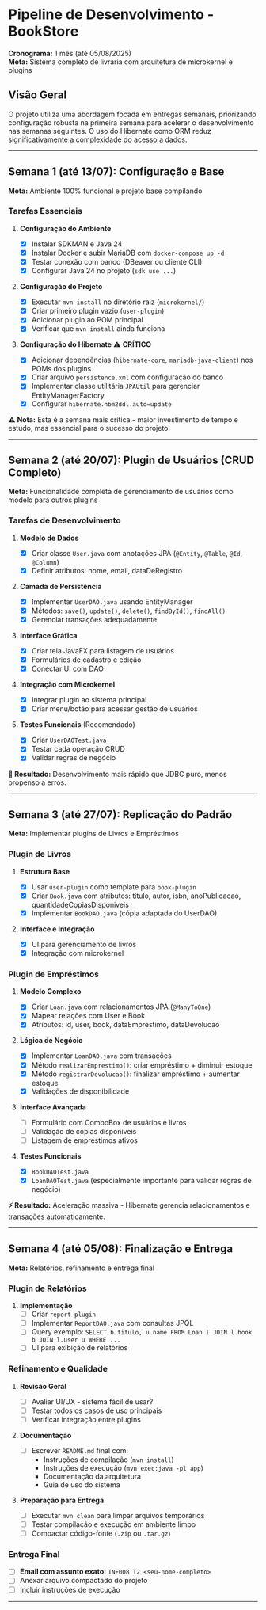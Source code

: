 # Pipeline de Desenvolvimento - BookStore

**Cronograma:** 1 mês (até 05/08/2025)  
**Meta:** Sistema completo de livraria com arquitetura de microkernel e plugins

## Visão Geral

O projeto utiliza uma abordagem focada em entregas semanais, priorizando configuração robusta na primeira semana para acelerar o desenvolvimento nas semanas seguintes. O uso do Hibernate como ORM reduz significativamente a complexidade do acesso a dados.

---

## Semana 1 (até 13/07): Configuração e Base

**Meta:** Ambiente 100% funcional e projeto base compilando

### Tarefas Essenciais

1. **Configuração do Ambiente**

   - [x] Instalar SDKMAN e Java 24
   - [x] Instalar Docker e subir MariaDB com `docker-compose up -d`
   - [x] Testar conexão com banco (DBeaver ou cliente CLI)
   - [x] Configurar Java 24 no projeto (`sdk use ...`)

2. **Configuração do Projeto**

   - [x] Executar `mvn install` no diretório raiz (`microkernel/`)
   - [x] Criar primeiro plugin vazio (`user-plugin`)
   - [x] Adicionar plugin ao POM principal
   - [x] Verificar que `mvn install` ainda funciona

3. **Configuração do Hibernate** ⚠️ **CRÍTICO**
   - [x] Adicionar dependências (`hibernate-core`, `mariadb-java-client`) nos POMs dos plugins
   - [x] Criar arquivo `persistence.xml` com configuração do banco
   - [x] Implementar classe utilitária `JPAUtil` para gerenciar EntityManagerFactory
   - [x] Configurar `hibernate.hbm2ddl.auto=update`

**⚠️ Nota:** Esta é a semana mais crítica - maior investimento de tempo e estudo, mas essencial para o sucesso do projeto.

---

## Semana 2 (até 20/07): Plugin de Usuários (CRUD Completo)

**Meta:** Funcionalidade completa de gerenciamento de usuários como modelo para outros plugins

### Tarefas de Desenvolvimento

1. **Modelo de Dados**

   - [x] Criar classe `User.java` com anotações JPA (`@Entity`, `@Table`, `@Id`, `@Column`)
   - [x] Definir atributos: nome, email, dataDeRegistro

2. **Camada de Persistência**

   - [x] Implementar `UserDAO.java` usando EntityManager
   - [x] Métodos: `save()`, `update()`, `delete()`, `findById()`, `findAll()`
   - [x] Gerenciar transações adequadamente

3. **Interface Gráfica**

   - [x] Criar tela JavaFX para listagem de usuários
   - [x] Formulários de cadastro e edição
   - [x] Conectar UI com DAO

4. **Integração com Microkernel**

   - [x] Integrar plugin ao sistema principal
   - [x] Criar menu/botão para acessar gestão de usuários

5. **Testes Funcionais** (Recomendado)
   - [x] Criar `UserDAOTest.java`
   - [x] Testar cada operação CRUD
   - [x] Validar regras de negócio

**🚀 Resultado:** Desenvolvimento mais rápido que JDBC puro, menos propenso a erros.

---

## Semana 3 (até 27/07): Replicação do Padrão

**Meta:** Implementar plugins de Livros e Empréstimos

### Plugin de Livros

1. **Estrutura Base**

   - [x] Usar `user-plugin` como template para `book-plugin`
   - [x] Criar `Book.java` com atributos: titulo, autor, isbn, anoPublicacao, quantidadeCopiasDisponiveis
   - [x] Implementar `BookDAO.java` (cópia adaptada do UserDAO)

2. **Interface e Integração**
   - [x] UI para gerenciamento de livros
   - [x] Integração com microkernel

### Plugin de Empréstimos

1. **Modelo Complexo**

   - [x] Criar `Loan.java` com relacionamentos JPA (`@ManyToOne`)
   - [x] Mapear relações com User e Book
   - [x] Atributos: id, user, book, dataEmprestimo, dataDevolucao

2. **Lógica de Negócio**

   - [x] Implementar `LoanDAO.java` com transações
   - [x] Método `realizarEmprestimo()`: criar empréstimo + diminuir estoque
   - [x] Método `registrarDevolucao()`: finalizar empréstimo + aumentar estoque
   - [x] Validações de disponibilidade

3. **Interface Avançada**

   - [ ] Formulário com ComboBox de usuários e livros
   - [ ] Validação de cópias disponíveis
   - [ ] Listagem de empréstimos ativos

4. **Testes Funcionais**
   - [x] `BookDAOTest.java`
   - [x] `LoanDAOTest.java` (especialmente importante para validar regras de negócio)

**⚡ Resultado:** Aceleração massiva - Hibernate gerencia relacionamentos e transações automaticamente.

---

## Semana 4 (até 05/08): Finalização e Entrega

**Meta:** Relatórios, refinamento e entrega final

### Plugin de Relatórios

1. **Implementação**
   - [ ] Criar `report-plugin`
   - [ ] Implementar `ReportDAO.java` com consultas JPQL
   - [ ] Query exemplo: `SELECT b.titulo, u.name FROM Loan l JOIN l.book b JOIN l.user u WHERE ...`
   - [ ] UI para exibição de relatórios

### Refinamento e Qualidade

1. **Revisão Geral**

   - [ ] Avaliar UI/UX - sistema fácil de usar?
   - [ ] Testar todos os casos de uso principais
   - [ ] Verificar integração entre plugins

2. **Documentação**

   - [ ] Escrever `README.md` final com:
     - Instruções de compilação (`mvn install`)
     - Instruções de execução (`mvn exec:java -pl app`)
     - Documentação da arquitetura
     - Guia de uso do sistema

3. **Preparação para Entrega**
   - [ ] Executar `mvn clean` para limpar arquivos temporários
   - [ ] Testar compilação e execução em ambiente limpo
   - [ ] Compactar código-fonte (`.zip` ou `.tar.gz`)

### Entrega Final

- [ ] **Email com assunto exato:** `INF008 T2 <seu-nome-completo>`
- [ ] Anexar arquivo compactado do projeto
- [ ] Incluir instruções de execução

---
